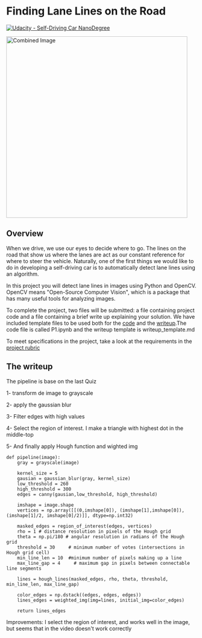 # **Finding Lane Lines on the Road** 
[![Udacity - Self-Driving Car NanoDegree](https://s3.amazonaws.com/udacity-sdc/github/shield-carnd.svg)](http://www.udacity.com/drive)

<img src="examples/laneLines_thirdPass.jpg" width="480" alt="Combined Image" />

Overview
---

When we drive, we use our eyes to decide where to go.  The lines on the road that show us where the lanes are act as our constant reference for where to steer the vehicle.  Naturally, one of the first things we would like to do in developing a self-driving car is to automatically detect lane lines using an algorithm.

In this project you will detect lane lines in images using Python and OpenCV.  OpenCV means "Open-Source Computer Vision", which is a package that has many useful tools for analyzing images.  

To complete the project, two files will be submitted: a file containing project code and a file containing a brief write up explaining your solution. We have included template files to be used both for the [code](https://github.com/udacity/CarND-LaneLines-P1/blob/master/P1.ipynb) and the [writeup](https://github.com/udacity/CarND-LaneLines-P1/blob/master/writeup_template.md).The code file is called P1.ipynb and the writeup template is writeup_template.md 

To meet specifications in the project, take a look at the requirements in the [project rubric](https://review.udacity.com/#!/rubrics/322/view)


The writeup
---

The pipeline is base on the last Quiz

1- transform de image to grayscale

2- apply the gaussian blur

3- Filter edges with high values

4- Select the region of interest. I make a triangle with highest dot in the middle-top
  
5- And finally apply Hough function and wighted img

```
def pipeline(image):
    gray = grayscale(image)
    
    kernel_size = 5
    gausian = gaussian_blur(gray, kernel_size)
    low_threshold = 260
    high_threshold = 300
    edges = canny(gausian,low_threshold, high_threshold)
    
    imshape = image.shape
    vertices = np.array([[(0,imshape[0]), (imshape[1],imshape[0]), (imshape[1]/2, imshape[0]/2)]], dtype=np.int32)

    masked_edges = region_of_interest(edges, vertices)
    rho = 1 # distance resolution in pixels of the Hough grid
    theta = np.pi/180 # angular resolution in radians of the Hough grid
    threshold = 30     # minimum number of votes (intersections in Hough grid cell)
    min_line_len = 10  #minimum number of pixels making up a line
    max_line_gap = 4     # maximum gap in pixels between connectable line segments
        
    lines = hough_lines(masked_edges, rho, theta, threshold, min_line_len, max_line_gap)
    
    color_edges = np.dstack((edges, edges, edges))
    lines_edges = weighted_img(img=lines, initial_img=color_edges)
    
    return lines_edges 
```
Improvements: I select the region of interest, and works well in the image, but seems that in the video doesn't work correctly